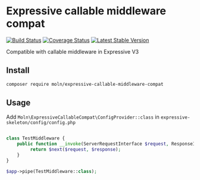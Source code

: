 Expressive callable middleware compat
======================================

[![Build Status](https://travis-ci.org/Moln/expressive-callable-middleware-compat.png)](https://travis-ci.org/Moln/expressive-callable-middleware-compat)
[![Coverage Status](https://coveralls.io/repos/github/Moln/expressive-callable-middleware-compat/badge.svg?branch=master)](https://coveralls.io/github/Moln/expressive-callable-middleware-compat?branch=master)
[![Latest Stable Version](https://poser.pugx.org/moln/expressive-callable-middleware-compat/v/stable.png)](https://packagist.org/packages/moln/expressive-callable-middleware-compat)

Compatible with callable middleware in Expressive V3

## Install 

```bash
composer require moln/expressive-callable-middleware-compat
```

## Usage

Add `Moln\ExpressiveCallableCompat\ConfigProvider::class` in `expressive-skeleton/config/config.php` 


```php

class TestMiddleware {
    public function __invoke(ServerRequestInterface $request, ResponseInterface $response, callable $next) {
         return $next($request, $response);
    }
}

$app->pipe(TestMiddleware::class);

```